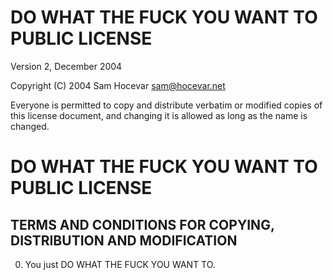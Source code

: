 DO WHAT THE FUCK YOU WANT TO PUBLIC LICENSE
===========================================
Version 2, December 2004

 Copyright (C) 2004 Sam Hocevar <sam@hocevar.net>

 Everyone is permitted to copy and distribute verbatim or modified
 copies of this license document, and changing it is allowed as long
 as the name is changed.

DO WHAT THE FUCK YOU WANT TO PUBLIC LICENSE
===========================================
TERMS AND CONDITIONS FOR COPYING, DISTRIBUTION AND MODIFICATION
---------------------------------------------------------------

0. You just DO WHAT THE FUCK YOU WANT TO.